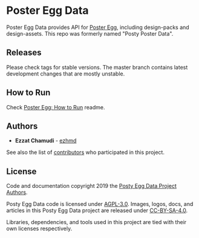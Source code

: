 # Poster Egg Data

Poster Egg Data provides API for [Poster Egg](https://github.com/ezhmd/poster-egg), including design-packs and design-assets. This repo was formerly named "Posty Poster Data".

## Releases

Please check tags for stable versions. The master branch contains latest development changes that are mostly unstable.

## How to Run

Check [Poster Egg: How to Run](https://github.com/ezhmd/poster-egg#how-to-run) readme.

## Authors

* **Ezzat Chamudi** - [ezhmd](https://github.com/ezhmd)

See also the list of [contributors](https://github.com/ezhmd/posty-egg-data/graphs/contributors) who participated in this project.

## License

Code and documentation copyright 2019 the [Posty Egg Data Project Authors](https://github.com/ezhmd/posty-egg-data/graphs/contributors). 

Posty Egg Data code is licensed under [AGPL-3.0](https://www.gnu.org/licenses/agpl-3.0.en.html). Images, logos, docs, and articles in this Posty Egg Data project are released under [CC-BY-SA-4.0](https://creativecommons.org/licenses/by-sa/4.0/legalcode).

Libraries, dependencies, and tools used in this project are tied with their own licenses respectively.
